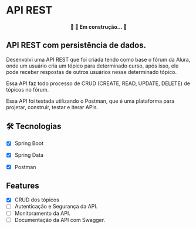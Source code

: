 # API REST

<h4 align="center"> 
	🚧   🚀 Em construção...  🚧
</h4>


## API REST com persistência de dados.

Desenvolvi uma API REST que foi criada tendo como base o fórum da Alura, onde um usuário cria um tópico para determinado
curso, após isso, ele pode receber respostas de outros usuários nesse determinado tópico.

Essa API faz todo processo de CRUD (CREATE, READ, UPDATE, DELETE) de tópicos no fórum.

Essa API foi testada utilizando o Postman, que é uma plataforma para projetar, construir, testar e iterar APIs.

## 🛠 Tecnologias

- [x] Spring Boot
- [x] Spring Data
- [x] Postman



## Features

- [x] CRUD dos tópicos
- [ ] Autenticação e Segurança da API.
- [ ] Monitoramento da API.
- [ ] Documentação da API com Swagger.